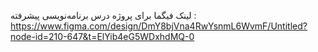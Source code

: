 لینک فیگما برای پروژه درس برنامه‌نویسی پیشرفته :
https://www.figma.com/design/DmY8bjVna4RwYsnmL6WvmF/Untitled?node-id=210-647&t=ElYib4eG5WDxhdMQ-0
